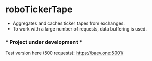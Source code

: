 # roboTickerTape

 - Aggregates and caches ticker tapes from exchanges.
 - To work with a large number of requests, data buffering is used.

### * Project under development *

Test version here (500 requests): https://baev.one:5001/

